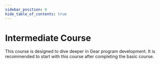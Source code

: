 ```yaml
---
sidebar_position: 0
hide_table_of_contents: true
---
```


# Intermediate Course

This course is designed to dive deeper in Gear program development. It is recommended to start with this course after completing the basic course.

